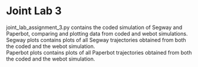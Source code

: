 # Joint Lab 3
joint_lab_assignment_3.py contains the coded simulation of Segway and Paperbot, comparing and plotting data from coded and webot simulations. <br />
Segway plots contains plots of all Segway trajectories obtained from both the coded and the webot simulation. <br />
Paperbot plots contains plots of all Paperbot trajectories obtained from both the coded and the webot simulation. <br />
